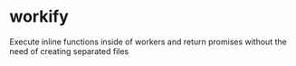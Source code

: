 # workify
Execute inline functions inside of workers and return promises without the need of creating separated files
